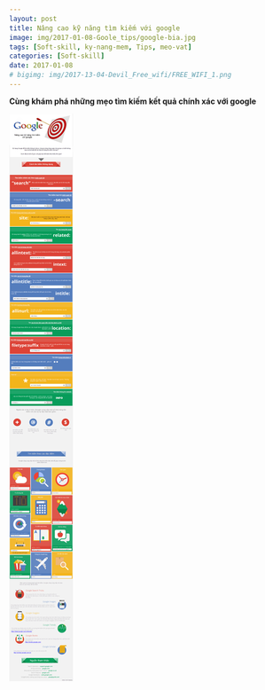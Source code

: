 ```yaml
---
layout: post
title: Nâng cao kỹ năng tìm kiếm với google
image: img/2017-01-08-Goole_tips/google-bia.jpg
tags: [Soft-skill, ky-nang-mem, Tips, meo-vat]
categories: [Soft-skill]
date: 2017-01-08
# bigimg: img/2017-13-04-Devil_Free_wifi/FREE_WIFI_1.png
---
```



**Cùng khám phá những mẹo tìm kiếm kết quả chính xác với google**


![Google tips](/img/2017-01-08-Goole_tips/google-tips.jpg)
